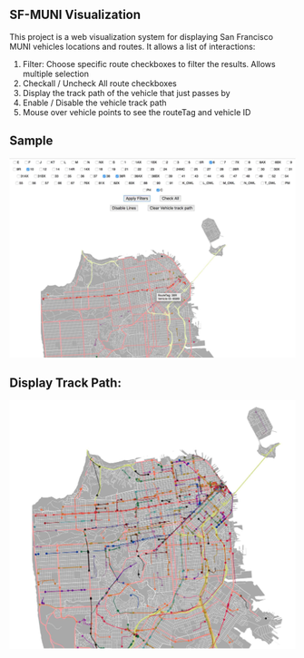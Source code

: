## SF-MUNI Visualization

This project is a web visualization system for displaying San Francisco MUNI vehicles locations and routes. It allows a list of interactions:
1. Filter: Choose specific route checkboxes to filter the results. Allows multiple selection
2. Checkall / Uncheck All route checkboxes
3. Display the track path of the vehicle that just passes by
4. Enable / Disable the vehicle track path
5. Mouse over vehicle points to see the routeTag and vehicle ID

## Sample
![alt tag](https://github.com/ravengao/sf-muni/blob/master/sfmap01.jpg)

## Display Track Path:
![alt tag](https://github.com/ravengao/sf-muni/blob/master/sfmap02.jpg)
